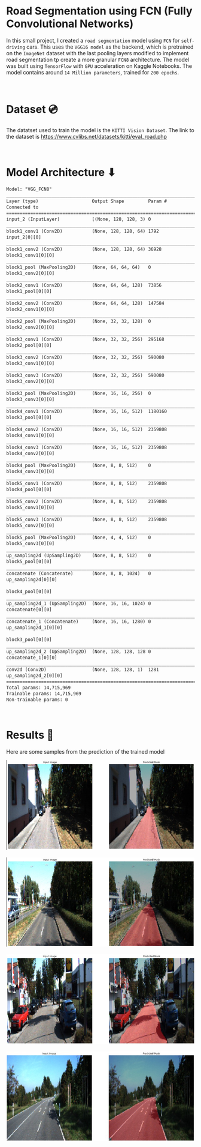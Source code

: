 # Road Segmentation using FCN (Fully Convolutional Networks)

In this small project, I created a `road segmentation` model using `FCN` for `self-driving` cars. This uses the `VGG16 model` as the backend, which is pretrained on the `ImageNet` dataset with the last pooling layers modified to implement road segmentation tp create a more granular `FCN8` architecture. The model was built using `TensorFlow` with `GPU` acceleration on Kaggle Notebooks. The model contains around `14 Million parameters`, trained for `200 epochs`.

</br>

# Dataset 💿
The datatset used to train the model is the `KITTI Vision Dataset`. The link to the dataset is https://www.cvlibs.net/datasets/kitti/eval_road.php

</br>

# Model Architecture ⬇

```
Model: "VGG_FCN8"
__________________________________________________________________________________________________
Layer (type)                    Output Shape         Param #     Connected to                     
==================================================================================================
input_2 (InputLayer)            [(None, 128, 128, 3) 0                                            
__________________________________________________________________________________________________
block1_conv1 (Conv2D)           (None, 128, 128, 64) 1792        input_2[0][0]                    
__________________________________________________________________________________________________
block1_conv2 (Conv2D)           (None, 128, 128, 64) 36928       block1_conv1[0][0]               
__________________________________________________________________________________________________
block1_pool (MaxPooling2D)      (None, 64, 64, 64)   0           block1_conv2[0][0]               
__________________________________________________________________________________________________
block2_conv1 (Conv2D)           (None, 64, 64, 128)  73856       block1_pool[0][0]                
__________________________________________________________________________________________________
block2_conv2 (Conv2D)           (None, 64, 64, 128)  147584      block2_conv1[0][0]               
__________________________________________________________________________________________________
block2_pool (MaxPooling2D)      (None, 32, 32, 128)  0           block2_conv2[0][0]               
__________________________________________________________________________________________________
block3_conv1 (Conv2D)           (None, 32, 32, 256)  295168      block2_pool[0][0]                
__________________________________________________________________________________________________
block3_conv2 (Conv2D)           (None, 32, 32, 256)  590080      block3_conv1[0][0]               
__________________________________________________________________________________________________
block3_conv3 (Conv2D)           (None, 32, 32, 256)  590080      block3_conv2[0][0]               
__________________________________________________________________________________________________
block3_pool (MaxPooling2D)      (None, 16, 16, 256)  0           block3_conv3[0][0]               
__________________________________________________________________________________________________
block4_conv1 (Conv2D)           (None, 16, 16, 512)  1180160     block3_pool[0][0]                
__________________________________________________________________________________________________
block4_conv2 (Conv2D)           (None, 16, 16, 512)  2359808     block4_conv1[0][0]               
__________________________________________________________________________________________________
block4_conv3 (Conv2D)           (None, 16, 16, 512)  2359808     block4_conv2[0][0]               
__________________________________________________________________________________________________
block4_pool (MaxPooling2D)      (None, 8, 8, 512)    0           block4_conv3[0][0]               
__________________________________________________________________________________________________
block5_conv1 (Conv2D)           (None, 8, 8, 512)    2359808     block4_pool[0][0]                
__________________________________________________________________________________________________
block5_conv2 (Conv2D)           (None, 8, 8, 512)    2359808     block5_conv1[0][0]               
__________________________________________________________________________________________________
block5_conv3 (Conv2D)           (None, 8, 8, 512)    2359808     block5_conv2[0][0]               
__________________________________________________________________________________________________
block5_pool (MaxPooling2D)      (None, 4, 4, 512)    0           block5_conv3[0][0]               
__________________________________________________________________________________________________
up_sampling2d (UpSampling2D)    (None, 8, 8, 512)    0           block5_pool[0][0]                
__________________________________________________________________________________________________
concatenate (Concatenate)       (None, 8, 8, 1024)   0           up_sampling2d[0][0]              
                                                                 block4_pool[0][0]                
__________________________________________________________________________________________________
up_sampling2d_1 (UpSampling2D)  (None, 16, 16, 1024) 0           concatenate[0][0]                
__________________________________________________________________________________________________
concatenate_1 (Concatenate)     (None, 16, 16, 1280) 0           up_sampling2d_1[0][0]            
                                                                 block3_pool[0][0]                
__________________________________________________________________________________________________
up_sampling2d_2 (UpSampling2D)  (None, 128, 128, 128 0           concatenate_1[0][0]              
__________________________________________________________________________________________________
conv2d (Conv2D)                 (None, 128, 128, 1)  1281        up_sampling2d_2[0][0]            
==================================================================================================
Total params: 14,715,969
Trainable params: 14,715,969
Non-trainable params: 0
```
</br>

# Results 🏁

Here are some samples from the prediction of the trained model

![sample_1](./results/sample_1.jpg)
</br></br>
![sample_2](./results/sample_2.jpg)
</br></br>
![sample_3](./results/sample_3.jpg)
</br></br>
![sample_4](./results/sample_4.jpg)